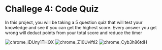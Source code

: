 # Challege 4: Code Quiz

In this project, you will be taking a 5 question quiz that will test your knowledge and see if you can get the highest score. 
Every answer you get wrong will deduct points from your total score and reduce the timer 



![chrome_iDUny1THQX](https://user-images.githubusercontent.com/79811001/120124055-49057080-c180-11eb-9396-9879f9d4050c.png)
![chrome_Z10UviftI2](https://user-images.githubusercontent.com/79811001/120124056-499e0700-c180-11eb-966b-13a65363cfa0.png)
![chrome_Cyb3h86tdH](https://user-images.githubusercontent.com/79811001/120124057-499e0700-c180-11eb-9f25-8f5310bb05d7.png)
